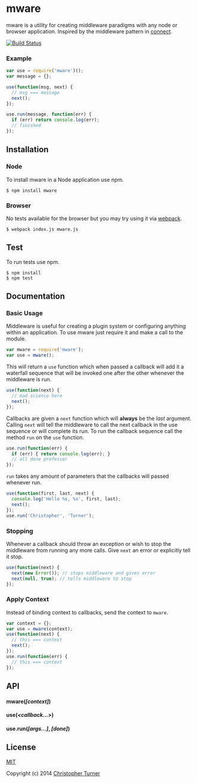 # mware

mware is a utility for creating middleware paradigms with any node or browser application. Inspired by the middleware pattern in [connect](https://github.com/senchalabs/connect).

[![Build Status](https://travis-ci.org/tur-nr/node-mware.svg?branch=master)](https://travis-ci.org/tur-nr/node-mware)

### Example

```js
var use = require('mware')();
var message = {};

use(function(msg, next) {
  // msg === message
  next();
});

use.run(message, function(err) {
  if (err) return console.log(err);
  // finished
});
```

## Installation

### Node

To install mware in a Node application use npm.

```
$ npm install mware
```

### Browser

No tests available for the browser but you may try using it via [webpack](https://github.com/webpack/webpack).

```
$ webpack index.js mware.js
```

## Test

To run tests use npm.

```
$ npm install
$ npm test
```

## Documentation

### Basic Usage

Middleware is useful for creating a plugin system or configuring anything within an application. To use mware just require it and make a call to the module.

```js
var mware = require('mware');
var use = mware();
```

This will return a `use` function which when passed a callback will add it a waterfall sequence that will be invoked one after the other whenever the middleware is run.

```js
use(function(next) {
  // mad science here
  next();
});
```

Callbacks are given a `next` function which will **always** be the *last* argument. Calling `next` will tell the middleware to call the next callback in the use sequence or will complete its run. To run the callback sequence call the method `run` on the `use` function.

```js
use.run(function(err) {
  if (err) { return console.log(err); }
  // all done professor
});
```

`run` takes any amount of parameters that the callbacks will passed whenever run.

```js
use(function(first, last, next) {
  console.log('Hello %s, %s', first, last);
  next();
});
use.run('Christopher', 'Turner');
```

### Stopping

Whenever a callback should throw an exception or wish to stop the middleware from running any more calls. Give `next` an error or explicitly tell it stop.

```js
use(function(next) {
  next(new Error()); // stops middleware and gives error
  next(null, true); // tells middleware to stop
});
```

### Apply Context

Instead of binding context to callbacks, send the context to `mware`.

```js
var context = {};
var use = mware(context);
use(function(next) {
  // this === context
  next();
});
use.run(function(err) {
  // this === context
});
```

## API

#### mware(*[context]*)
#### use(*\<callback...\>*)
#### use.run(*[args...]*, *[done]*)

## License

[MIT](LICENSE)

Copyright (c) 2014 [Christopher Turner](https://github.com/tur-nr)
